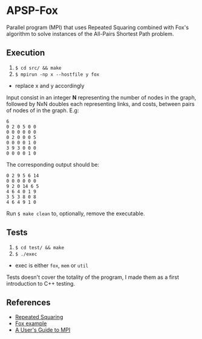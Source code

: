 # APSP-Fox

Parallel program (MPI) that uses Repeated Squaring combined with
Fox's algorithm to solve instances of the All-Pairs Shortest Path
problem.

## Execution

1. `$ cd src/ && make`
2. `$ mpirun -np x --hostfile y fox`
  + replace x and y accordingly

Input consist in an integer **N** representing the number of nodes
in the graph, followed by NxN doubles each representing links, and
costs, between pairs of nodes of in the graph. E.g:

```
6
0 2 0 5 0 0
0 0 0 0 0 0
0 2 0 0 0 5
0 0 0 0 1 0
3 9 3 0 0 0
0 0 0 0 1 0
```

The corresponding output should be:

```
0 2 9 5 6 14
0 0 0 0 0 0
9 2 0 14 6 5
4 6 4 0 1 9
3 5 3 8 0 8
4 6 4 9 1 0
```

Run `$ make clean` to, optionally, remove the executable.

## Tests

1. `$ cd test/ && make`
2. `$ ./exec`
  + exec is either `fox`, `mem` or `util`

Tests doesn't cover the totality of the program, I made them as
a first introduction to C++ testing.

## References

+ [Repeated Squaring](http://users.cecs.anu.edu.au/~Alistair.Rendell/Teaching/apac_comp3600/module4/all_pairs_shortest_paths.xhtml)
+ [Fox example](http://www.lac.inpe.br/~stephan/CAP-372/Fox_example.pdf)
+ [A User's Guide to MPI](https://www.researchgate.net/publication/2487381_A_User's_Guide_to_MPI)